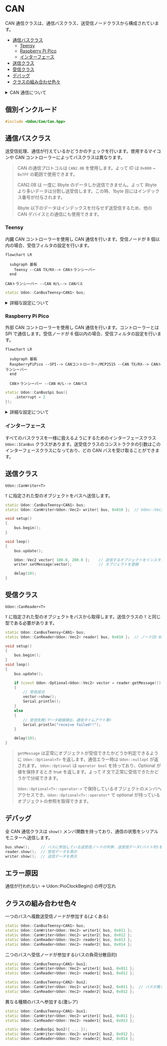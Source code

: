 # CAN

CAN 通信クラスは、通信バスクラス、送受信ノードクラスから構成されています。

- [通信バスクラス](#通信バスクラス)
  - [Teensy](#teensy)
  - [Raspberry Pi Pico](#raspberry-pi-pico)
  - [インターフェース](#インターフェース)
- [送信クラス](#送信クラス)
- [受信クラス](#受信クラス)
- [デバッグ](#デバッグ)
- [クラスの組み合わせ色々](#クラスの組み合わせ色々)

<details>
<summary> CAN 通信について </summary>

複数のデバイス間で通信を行う際の通信方式

### 用語

`バス` 通信線

`ノード` バスに接続されているマイコン等 (マイコン内にも複数作成可能)

`ノードID` 送信ノードの識別をするための固有値

### 特徴

`非同期通信`

`差動通信` ノイズの影響を受けにくい

`バス型通信` 複数のデバイスが同じバスを共有して通信

`マルチマスター方式` 各ノードが好きなタイミングでデータを送受信可能

受信する際は、流れているデータに含まれる ノード ID を見て受信 (送信者は関知しない)

> 詳しくは VECTOR 社の PDF がわかりやすかったので、そちらをご覧ください。[はじめての CAN / CAN FD](https://cdn.vector.com/cms/content/know-how/VJ/PDF/For_Beginners_CAN_CANFD.pdf)

### 通信イメージ

```mermaid
flowchart LR
    メインノード --CAN--> ロガーノード
    メインノード <--CAN-->
    コントローラーノード --CAN--> ロガーノード
    メインノード --CAN--> 1[モーターノード]
    メインノード --CAN--> 2[モーターノード]
    2[モーターノード] --CAN--> ロガーノード
```

</details>

## 個別インクルード

```cpp
#include <Udon/Com/Can.hpp>
```

## 通信バスクラス

送受信処理、通信が行えているかどうかのチェックを行います。使用するマイコンや CAN コントローラーによってバスクラスは異なります。

> CAN の通信プロトコルは `CAN2.0B` を使用します。よって ID は `0x000` ~ `0x7FF` の範囲で使用できます。
>
> CAN2.0B は 一度に 8byte のデータしか送信できません。よって 8byte より多いデータは分割し送受信します。この時、1byte 目にはインデックス番号が付与されます。
>
> 8byte 以下のデータはインデックスを付与せず送受信するため、他の CAN デバイスとの通信にも使用できます。

### Teensy

内臓 CAN コントローラーを使用し CAN 通信を行います。受信ノードが 8 個以内の場合、受信フィルタの設定を行います。

```mermaid
flowchart LR

  subgraph 基板
    Teensy --CAN TX/RX--> CANトランシーバー
  end

CANトランシーバー --CAN H/L--> CANバス
```

```cpp
static Udon::CanBusTeensy<CAN1> bus;
```

<details>
<summary> 詳細な設定について </summary>

`Udon::CanBusTeensy::Config` 構造体を用いて詳細な設定が可能です。構造体は次のように定義されています。

```cpp
struct Config
{
    uint32_t transmitInterval = 5;            // 送信間隔 [ms]
    uint32_t transmitTimeout  = 100;          // 送信タイムアウト時間 [ms]
    uint32_t receiveTimeout   = 100;          // 受信タイムアウト時間 [ms]
    uint32_t canBaudrate      = 1'000'000;    // CAN通信速度 [bps]
};
```

```cpp
static Udon::CanBusTeensy<CAN1> bus({
    .transmitInterval = 5,
    .transmitTimeout  = 100,
    .receiveTimeout   = 100,
    .canBaudrate      = 1'000'000,
});
```

</details>

### Raspberry Pi Pico

外部 CAN コントローラーを使用し CAN 通信を行います。コントローラーとは SPI で通信します。受信ノードが 6 個以内の場合、受信フィルタの設定を行います。

```mermaid
flowchart LR

  subgraph 基板
  RaspberryPiPico --SPI--> CANコントローラー/MCP2515 --CAN TX/RX--> CANトランシーバー
  end

  CANトランシーバー --CAN H/L--> CANバス
```

```cpp
static Udon::CanBusSpi bus({
    .interrupt = 2
});
```

<details>
<summary> 詳細な設定について </summary>

ピン設定等は設定値を格納するための構造体 `Udon::CanBusSpi::Config` を用いて設定します。これらの構造体は次のように定義されています。

```cpp
struct Config
{
    // SPI 関連
    spi_inst_t* channel = spi_default;                 // SPI チャンネル (spi0, spi1)
    uint8_t     cs      = PICO_DEFAULT_SPI_CSN_PIN;    // チップセレクトピン
    uint8_t     interrupt;                             // 受信割り込みピン
    uint8_t     mosi     = PICO_DEFAULT_SPI_TX_PIN;    // MOSIピン (TX)
    uint8_t     miso     = PICO_DEFAULT_SPI_RX_PIN;    // MISOピン (RX)
    uint8_t     sck      = PICO_DEFAULT_SPI_SCK_PIN;   // クロックピン
    uint32_t    spiClock = 1'000'000;                  // SPIクロック周波数 [Hz]

    // CAN 関連
    uint32_t  transmitInterval = 5;               // 送信間隔 [ms]
    uint32_t  transmitTimeout  = 100;             // 送信タイムアウト時間 [ms]
    uint32_t  receiveTimeout   = 100;             // 受信タイムアウト時間 [ms]
    CAN_SPEED canBaudrate      = CAN_1000KBPS;    // CAN通信速度
    CAN_CLOCK mcpClock         = MCP_16MHZ;       // トランシーバー動作クロック周波数 [Hz]
};
```

C99 対応コンパイラでは、構造体の初期化時に、メンバ変数名を指定することができます。メンバ変数を指定することで、インスタンス化部分を見たときに、引数の値が何の意味を持つかパット見で分かります。

```cpp
static Udon::CanBusSpi bus{ spi0, 0, 1, 2, 3, 4 };  // 各値の意味がコンストラクタの実装を見ないと分からない
↓
static Udon::CanBusSpi bus({
    .channel   = spi0,
    .cs        = 0,
    .interrupt = 1,
    .mosi      = 2,
    .miso      = 3,
    .sck       = 4
});
```

</details>

### インターフェース

すべてのバスクラスを一様に扱えるようにするためのインターフェースクラス `Udon::ICanBus` クラスがあります。送受信クラスのコンストラクタの引数はこのインターフェースクラスになっており、どの CAN バスを受け取ることができます。

## 送信クラス

`Udon::CanWriter<T>`

`T` に指定された型のオブジェクトをバスへ送信します。

```cpp
static Udon::CanBusTeensy<CAN1> bus;
static Udon::CanWriter<Udon::Vec2> writer{ bus, 0x010 };  // Udon::Vec2 をノードID 0x010 として送信

void setup()
{
    bus.begin();
}

void loop()
{
    bus.update();

    Udon::Vec2 vector{ 100.0, 200.0 };    // 送信するオブジェクトをインスタンス化
    writer.setMessage(vector);            // オブジェクトを登録

    delay(10);
}
```

## 受信クラス

`Udon::CanReader<T>`

`T` に指定された型のオブジェクトをバスから取得します。送信クラスの `T` と同じ型である必要があります。

```cpp
static Udon::CanBusTeensy<CAN1> bus;
static Udon::CanReader<Udon::Vec2> reader{ bus, 0x010 };  // ノードID 0x010 から Udon::Vec2を受信

void setup()
{
    bus.begin();
}
void loop()
{
    bus.update();

    if (const Udon::Optional<Udon::Vec2> vector = reader.getMessage())  // データ取得
    {
        // 受信成功
        vector->show();
        Serial.println();
    }
    else
    {
        // 受信失敗(データ破損検出、通信タイムアウト等)
        Serial.println("receive failed!!");
    }

    delay(10);
}
```

> `getMessage` は正常にオブジェクトが受信できたかどうか判定できるように `Udon::Optional<T>` を返します。通信エラー時は `Udon::nullopt` が返されます。
> `Udon::Optional` は `operator bool` を持っており、Optional が値を保持するとき true を返します。よって if 文で正常に受信できたかどうかで分岐できます。
>
> `Udon::Optional<T>::operator->` で保持しているオブジェクトのメンバへアクセスでき、`Udon::Optional<T>::operator*` で optional が持っているオブジェクトの参照を取得できます。

## デバッグ

全 CAN 通信クラスは `show()` メンバ関数を持っており、通信の状態をシリアルモニターへ送信します。

```cpp
bus.show();     // バスに参加している送受信ノードの列挙、送受信データ(バイト列)を表示
reader.show();  // 受信データを表示
writer.show();  // 送信データを表示
```

## エラー原因

通信が行われない -> Udon::PioClockBegin() の呼び忘れ

## クラスの組み合わせ色々

一つのバスへ複数送受信ノードが参加する(よくある)

```cpp
static Udon::CanBusTeensy<CAN1> bus;
static Udon::CanWriter<Udon::Vec2> writer1{ bus, 0x011 };
static Udon::CanWriter<Udon::Vec2> writer2{ bus, 0x012 };
static Udon::CanReader<Udon::Vec2> reader1{ bus, 0x013 };
static Udon::CanReader<Udon::Vec2> reader2{ bus, 0x014 };
```

二つのバスへ受信ノードが参加する(バスの負荷分散目的)

```cpp
static Udon::CanBusTeensy<CAN1> bus1;
static Udon::CanWriter<Udon::Vec2> writer1{ bus1, 0x011 };
static Udon::CanReader<Udon::Vec2> reader1{ bus1, 0x012 };

static Udon::CanBusTeensy<CAN2> bus2;
static Udon::CanWriter<Udon::Vec2> writer2{ bus2, 0x011 };  // バスが異なるのでID重複してもOK
static Udon::CanReader<Udon::Vec2> reader2{ bus2, 0x012 };
```

異なる種類のバスへ参加する(激レア)

```cpp
static Udon::CanBusTeensy<CAN1> bus1;
static Udon::CanWriter<Udon::Vec2> writer1{ bus1, 0x011 };
static Udon::CanReader<Udon::Vec2> reader1{ bus1, 0x013 };

static Udon::CanBusSpi bus2({ ... });
static Udon::CanWriter<Udon::Vec2> writer2{ bus2, 0x012 };
static Udon::CanReader<Udon::Vec2> reader2{ bus2, 0x014 };
```
